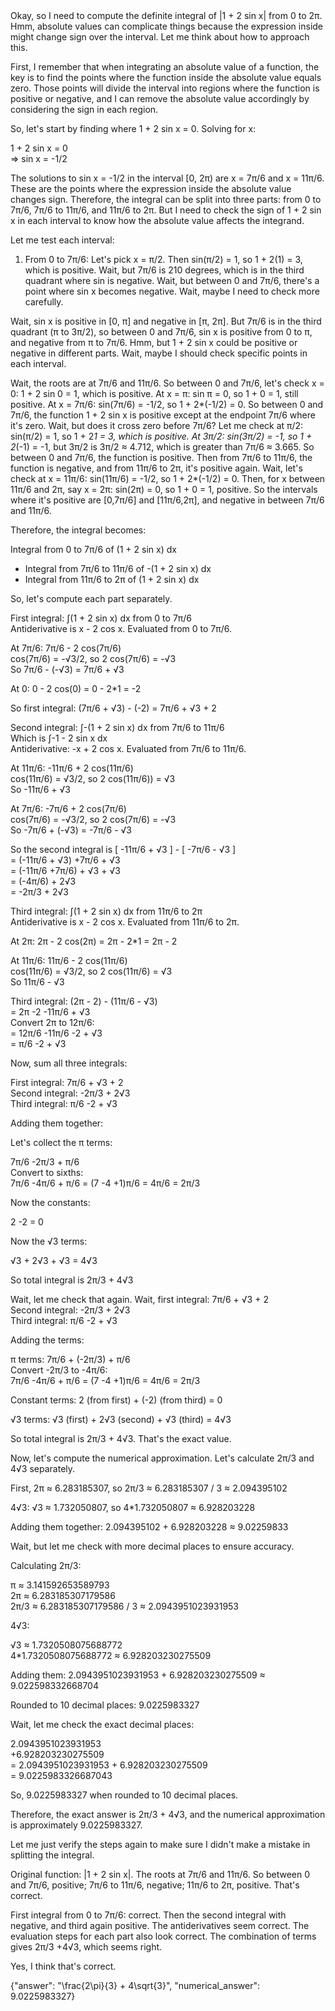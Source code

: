 <think>
Okay, so I need to compute the definite integral of |1 + 2 sin x| from 0 to 2π. Hmm, absolute values can complicate things because the expression inside might change sign over the interval. Let me think about how to approach this.

First, I remember that when integrating an absolute value of a function, the key is to find the points where the function inside the absolute value equals zero. Those points will divide the interval into regions where the function is positive or negative, and I can remove the absolute value accordingly by considering the sign in each region.

So, let's start by finding where 1 + 2 sin x = 0. Solving for x:

1 + 2 sin x = 0  
=> sin x = -1/2

The solutions to sin x = -1/2 in the interval [0, 2π) are x = 7π/6 and x = 11π/6. These are the points where the expression inside the absolute value changes sign. Therefore, the integral can be split into three parts: from 0 to 7π/6, 7π/6 to 11π/6, and 11π/6 to 2π. But I need to check the sign of 1 + 2 sin x in each interval to know how the absolute value affects the integrand.

Let me test each interval:

1. From 0 to 7π/6: Let's pick x = π/2. Then sin(π/2) = 1, so 1 + 2(1) = 3, which is positive. Wait, but 7π/6 is 210 degrees, which is in the third quadrant where sin is negative. Wait, but between 0 and 7π/6, there's a point where sin x becomes negative. Wait, maybe I need to check more carefully.

Wait, sin x is positive in [0, π] and negative in [π, 2π]. But 7π/6 is in the third quadrant (π to 3π/2), so between 0 and 7π/6, sin x is positive from 0 to π, and negative from π to 7π/6. Hmm, but 1 + 2 sin x could be positive or negative in different parts. Wait, maybe I should check specific points in each interval.

Wait, the roots are at 7π/6 and 11π/6. So between 0 and 7π/6, let's check x = 0: 1 + 2 sin 0 = 1, which is positive. At x = π: sin π = 0, so 1 + 0 = 1, still positive. At x = 7π/6: sin(7π/6) = -1/2, so 1 + 2*(-1/2) = 0. So between 0 and 7π/6, the function 1 + 2 sin x is positive except at the endpoint 7π/6 where it's zero. Wait, but does it cross zero before 7π/6? Let me check at π/2: sin(π/2) = 1, so 1 + 2*1 = 3, which is positive. At 3π/2: sin(3π/2) = -1, so 1 + 2*(-1) = -1, but 3π/2 is 3π/2 ≈ 4.712, which is greater than 7π/6 ≈ 3.665. So between 0 and 7π/6, the function is positive. Then from 7π/6 to 11π/6, the function is negative, and from 11π/6 to 2π, it's positive again. Wait, let's check at x = 11π/6: sin(11π/6) = -1/2, so 1 + 2*(-1/2) = 0. Then, for x between 11π/6 and 2π, say x = 2π: sin(2π) = 0, so 1 + 0 = 1, positive. So the intervals where it's positive are [0,7π/6] and [11π/6,2π], and negative in between 7π/6 and 11π/6.

Therefore, the integral becomes:

Integral from 0 to 7π/6 of (1 + 2 sin x) dx  
+ Integral from 7π/6 to 11π/6 of -(1 + 2 sin x) dx  
+ Integral from 11π/6 to 2π of (1 + 2 sin x) dx

So, let's compute each part separately.

First integral: ∫(1 + 2 sin x) dx from 0 to 7π/6  
Antiderivative is x - 2 cos x. Evaluated from 0 to 7π/6.

At 7π/6: 7π/6 - 2 cos(7π/6)  
cos(7π/6) = -√3/2, so 2 cos(7π/6) = -√3  
So 7π/6 - (-√3) = 7π/6 + √3

At 0: 0 - 2 cos(0) = 0 - 2*1 = -2

So first integral: (7π/6 + √3) - (-2) = 7π/6 + √3 + 2

Second integral: ∫-(1 + 2 sin x) dx from 7π/6 to 11π/6  
Which is ∫-1 - 2 sin x dx  
Antiderivative: -x + 2 cos x. Evaluated from 7π/6 to 11π/6.

At 11π/6: -11π/6 + 2 cos(11π/6)  
cos(11π/6) = √3/2, so 2 cos(11π/6)) = √3  
So -11π/6 + √3

At 7π/6: -7π/6 + 2 cos(7π/6)  
cos(7π/6) = -√3/2, so 2 cos(7π/6) = -√3  
So -7π/6 + (-√3) = -7π/6 - √3

So the second integral is [ -11π/6 + √3 ] - [ -7π/6 - √3 ]  
= (-11π/6 + √3) +7π/6 + √3  
= (-11π/6 +7π/6) + √3 + √3  
= (-4π/6) + 2√3  
= -2π/3 + 2√3

Third integral: ∫(1 + 2 sin x) dx from 11π/6 to 2π  
Antiderivative is x - 2 cos x. Evaluated from 11π/6 to 2π.

At 2π: 2π - 2 cos(2π) = 2π - 2*1 = 2π - 2

At 11π/6: 11π/6 - 2 cos(11π/6)  
cos(11π/6) = √3/2, so 2 cos(11π/6) = √3  
So 11π/6 - √3

Third integral: (2π - 2) - (11π/6 - √3)  
= 2π -2 -11π/6 + √3  
Convert 2π to 12π/6:  
= 12π/6 -11π/6 -2 + √3  
= π/6 -2 + √3

Now, sum all three integrals:

First integral: 7π/6 + √3 + 2  
Second integral: -2π/3 + 2√3  
Third integral: π/6 -2 + √3

Adding them together:

Let's collect the π terms:

7π/6 -2π/3 + π/6  
Convert to sixths:  
7π/6 -4π/6 + π/6 = (7 -4 +1)π/6 = 4π/6 = 2π/3

Now the constants:

2 -2 = 0

Now the √3 terms:

√3 + 2√3 + √3 = 4√3

So total integral is 2π/3 + 4√3

Wait, let me check that again. Wait, first integral: 7π/6 + √3 + 2  
Second integral: -2π/3 + 2√3  
Third integral: π/6 -2 + √3

Adding the terms:

π terms: 7π/6 + (-2π/3) + π/6  
Convert -2π/3 to -4π/6:  
7π/6 -4π/6 + π/6 = (7 -4 +1)π/6 = 4π/6 = 2π/3

Constant terms: 2 (from first) + (-2) (from third) = 0

√3 terms: √3 (first) + 2√3 (second) + √3 (third) = 4√3

So total integral is 2π/3 + 4√3. That's the exact value.

Now, let's compute the numerical approximation. Let's calculate 2π/3 and 4√3 separately.

First, 2π ≈ 6.283185307, so 2π/3 ≈ 6.283185307 / 3 ≈ 2.094395102

4√3: √3 ≈ 1.732050807, so 4*1.732050807 ≈ 6.928203228

Adding them together: 2.094395102 + 6.928203228 ≈ 9.02259833

Wait, but let me check with more decimal places to ensure accuracy.

Calculating 2π/3:

π ≈ 3.141592653589793  
2π ≈ 6.283185307179586  
2π/3 ≈ 6.283185307179586 / 3 ≈ 2.0943951023931953

4√3:

√3 ≈ 1.7320508075688772  
4*1.7320508075688772 ≈ 6.928203230275509

Adding them: 2.0943951023931953 + 6.928203230275509 ≈ 9.022598332668704

Rounded to 10 decimal places: 9.0225983327

Wait, let me check the exact decimal places:

2.0943951023931953  
+6.928203230275509  
= 2.0943951023931953 + 6.928203230275509  
= 9.0225983326687043

So, 9.0225983327 when rounded to 10 decimal places.

Therefore, the exact answer is 2π/3 + 4√3, and the numerical approximation is approximately 9.0225983327.

Let me just verify the steps again to make sure I didn't make a mistake in splitting the integral.

Original function: |1 + 2 sin x|. The roots at 7π/6 and 11π/6. So between 0 and 7π/6, positive; 7π/6 to 11π/6, negative; 11π/6 to 2π, positive. That's correct.

First integral from 0 to 7π/6: correct. Then the second integral with negative, and third again positive. The antiderivatives seem correct. The evaluation steps for each part also look correct. The combination of terms gives 2π/3 +4√3, which seems right.

Yes, I think that's correct.
</think>

{"answer": "\\frac{2\\pi}{3} + 4\\sqrt{3}", "numerical_answer": 9.0225983327}